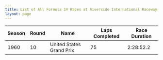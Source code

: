 ```yaml
---
title: List of All Formula 1® Races at Riverside International Raceway
layout: page
---
```



| Season | Round | Name | Laps Completed | Race Duration |
|--|--|--|--|--|
| 1960 | 10 | United States Grand Prix | 75 | 2:28:52.2 |


